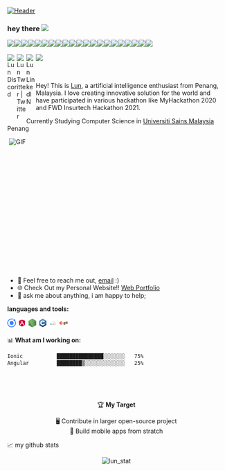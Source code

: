 [![Header](https://user-images.githubusercontent.com/36696204/136661873-6424971d-64cd-47e9-89a7-6e61f42aaad6.png "Header")](https://lunlunchin.github.io)
### hey there <img src="https://media.giphy.com/media/hvRJCLFzcasrR4ia7z/giphy.gif" width="25px">
<img src="https://media.giphy.com/media/3o7aDcEbGEsFAwSL0Q/giphy.gif" width="40px"><img src="https://media.giphy.com/media/3o7aDcEbGEsFAwSL0Q/giphy.gif" width="40px"><img src="https://media.giphy.com/media/3o7aDcEbGEsFAwSL0Q/giphy.gif" width="40px"><img src="https://media.giphy.com/media/3o7aDcEbGEsFAwSL0Q/giphy.gif" width="40px"><img src="https://media.giphy.com/media/3o7aDcEbGEsFAwSL0Q/giphy.gif" width="40px"><img src="https://media.giphy.com/media/3o7aDcEbGEsFAwSL0Q/giphy.gif" width="40px"><img src="https://media.giphy.com/media/3o7aDcEbGEsFAwSL0Q/giphy.gif" width="40px"><img src="https://media.giphy.com/media/3o7aDcEbGEsFAwSL0Q/giphy.gif" width="40px"><img src="https://media.giphy.com/media/3o7aDcEbGEsFAwSL0Q/giphy.gif" width="40px"><img src="https://media.giphy.com/media/3o7aDcEbGEsFAwSL0Q/giphy.gif" width="40px"><img src="https://media.giphy.com/media/3o7aDcEbGEsFAwSL0Q/giphy.gif" width="40px"><img src="https://media.giphy.com/media/3o7aDcEbGEsFAwSL0Q/giphy.gif" width="40px"><img src="https://media.giphy.com/media/3o7aDcEbGEsFAwSL0Q/giphy.gif" width="40px"><img src="https://media.giphy.com/media/3o7aDcEbGEsFAwSL0Q/giphy.gif" width="40px"><img src="https://media.giphy.com/media/3o7aDcEbGEsFAwSL0Q/giphy.gif" width="40px"><img src="https://media.giphy.com/media/3o7aDcEbGEsFAwSL0Q/giphy.gif" width="40px"><img src="https://media.giphy.com/media/3o7aDcEbGEsFAwSL0Q/giphy.gif" width="40px"><img src="https://media.giphy.com/media/3o7aDcEbGEsFAwSL0Q/giphy.gif" width="40px"><img src="https://media.giphy.com/media/3o7aDcEbGEsFAwSL0Q/giphy.gif" width="40px"><img src="https://media.giphy.com/media/3o7aDcEbGEsFAwSL0Q/giphy.gif" width="40px"><img src="https://media.giphy.com/media/3o7aDcEbGEsFAwSL0Q/giphy.gif" width="40px">

<a href="https://discord.gg/jAwGsuTy">
  <img align="left" alt="Lun Discord" width="22px" src="https://raw.githubusercontent.com/peterthehan/peterthehan/master/assets/discord.svg" />
</a>
<a href="https://twitter.com/LunlunChin">
  <img align="left" alt="Lun Twitter | Twitter" width="22px" src="https://raw.githubusercontent.com/peterthehan/peterthehan/master/assets/twitter.svg" />
</a>
<a href="https://www.linkedin.com/in/abhisheknaiidu/">
  <img align="left" alt="Lun LinkedIN" width="22px" src="https://raw.githubusercontent.com/peterthehan/peterthehan/master/assets/linkedin.svg" />
</a>
<!-- <a href="https://open.spotify.com/user/e90fe4zsndbm6xoe2t7t8kogf?si=WaLKpwvWTle0btle2qPb6g">
  <img align="left" alt="Lun Spotify" width="22px" src="https://raw.githubusercontent.com/peterthehan/peterthehan/master/assets/spotify.svg" />
</a> -->

![](https://visitor-badge.glitch.me/badge?page_id=lunlunchin)

<br />

Hey! This is [Lun](https://lunlunchin.github.io/), a artificial intelligence enthusiast from Penang, Malaysia. I love creating innovative solution for the world and have participated in various hackathon like MyHackathon 2020 and FWD Insurtech Hackathon 2021.

Currently Studying Computer Science in [Universiti Sains Malaysia](https://www.usm.my/index.php) Penang

  <img align="right" alt="GIF" src="https://user-images.githubusercontent.com/36696204/135762803-d89267c7-23dc-4034-b38a-bc5c0d7a3720.gif" width="500" height="320" />
  
- 💼 Feel free to reach me out, [email](mailto:zhielun@student.usm.my) :)
- 🌐 Check Out my Personal Website!! [Web Portfolio](https://lunlunchin.github.io)
- 💬 ask me about anything, i am happy to help;

**languages and tools:**  

<code><img height="20" src="https://raw.githubusercontent.com/github/explore/80688e429a7d4ef2fca1e82350fe8e3517d3494d/topics/ionic/ionic.png"></code>
<code><img height="20" src="https://raw.githubusercontent.com/github/explore/80688e429a7d4ef2fca1e82350fe8e3517d3494d/topics/angular/angular.png"></code>
<code><img height="20" src="https://raw.githubusercontent.com/github/explore/80688e429a7d4ef2fca1e82350fe8e3517d3494d/topics/nodejs/nodejs.png"></code>
<code><img height="20" src="https://raw.githubusercontent.com/github/explore/80688e429a7d4ef2fca1e82350fe8e3517d3494d/topics/cpp/cpp.png"></code>
<code><img height="20" src="https://raw.githubusercontent.com/github/explore/80688e429a7d4ef2fca1e82350fe8e3517d3494d/topics/mysql/mysql.png"></code>
<code><img height="20" src="https://raw.githubusercontent.com/github/explore/80688e429a7d4ef2fca1e82350fe8e3517d3494d/topics/git/git.png"></code>
<br><br>
📊 **What am I working on:**
<!--START_SECTION:waka-->
```text
Ionic           ███████████████░░░░░░░   75%
Angular         ████████▒░░░░░░░░░░░░░   25%

``` 
<br><br><br>
<!--END_SECTION:waka-->


<div align="center">


🏆 **My Target**
<!-- TODO-IST:START -->
🖥️ Contribute in larger open-source project<br>
📱  Build mobile apps from stratch
<!-- TODO-IST:END -->
</div>


📈 my github stats

<p align="center"> <img src="https://github-readme-stats.vercel.app/api?username=lunlunchin&show_icons=true&theme=gotham" alt="lun_stat" />
